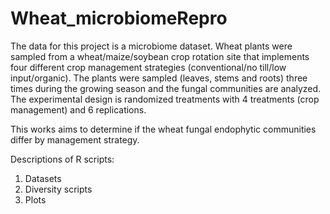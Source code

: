 # Wheat_microbiomeRepro

The data for this project is a microbiome dataset. Wheat plants were sampled from a wheat/maize/soybean crop rotation site that implements four different crop management strategies (conventional/no till/low input/organic). The plants were sampled (leaves, stems and roots) three times during the growing season and the fungal communities are analyzed. The experimental design is randomized treatments with 4 treatments (crop management) and 6 replications.

This works aims to determine if the wheat fungal endophytic communities differ by management strategy. 

Descriptions of R scripts:
1. Datasets
2. Diversity scripts
3. Plots